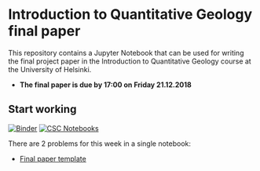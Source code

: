 # Introduction to Quantitative Geology final paper

This repository contains a Jupyter Notebook that can be used for writing the final project paper in the Introduction to Quantitative Geology course at the University of Helsinki.

- **The final paper is due by 17:00 on Friday 21.12.2018**

## Start working

[![Binder](https://mybinder.org/badge.svg)](https://mybinder.org/v2/gh/introqg/notebooks/master?urlpath=lab)
[![CSC Notebooks](https://img.shields.io/badge/launch-CSC%20notebook-blue.svg)](https://notebooks.csc.fi/#/blueprint/26d176ec660943bdbc6aa7f76bca3220)

There are 2 problems for this week in a single notebook:

 - [Final paper template](IntroQG-final-paper.ipynb)
